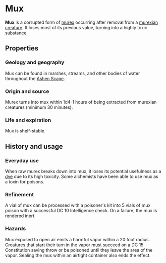 # Mux

**Mux** is a corrupted form of [murex](../) occurring after removal from a [murexian creature](../../../bestiary/monstrosities/murexian-creature). It loses most of its previous value, turning into a highly toxic substance.

## Properties

### Geology and geography

Mux can be found in marshes, streams, and other bodies of water throughout the [Ashen Scape](../../../geography/continents/esterfell/lenya/ashen-scape).

### Origin and source

Murex turns into mux within 1d4-1 hours of being extracted from murexian creatures (minimum 30 minutes).

### Life and expiration

Mux is shelf-stable.

## History and usage

### Everyday use

When raw murex breaks down into mux, it loses its potential usefulness as a [dye](../murexian-dye) due to its high toxicity. Some alchemists have been able to use mux as a toxin for poisons.

### Refinement

A vial of mux can be processed with a poisoner's kit into 5 vials of mux poison with a successful DC 10 Intelligence check. On a failure, the mux is rendered inert.

### Hazards

Mux exposed to open air emits a harmful vapor within a 20 foot radius. Creatures that start their turn in the vapor must succeed on a DC 15 Constitution saving throw or be poisoned until they leave the area of the vapor. Sealing the mux within an airtight container also ends the effect.

